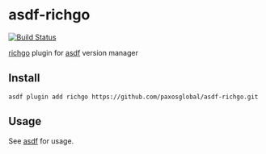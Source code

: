 # asdf-richgo
[![Build Status](https://travis-ci.org/paxosglobal/asdf-richgo.svg?branch=master)](https://travis-ci.org/paxosglobal/asdf-richgo)

[richgo](https://github.com/kyoh86/richgo) plugin for [asdf](https://github.com/asdf-vm/asdf) version manager

## Install

```
asdf plugin add richgo https://github.com/paxosglobal/asdf-richgo.git
```

## Usage

See [asdf](https://github.com/asdf-vm/asdf) for usage.

